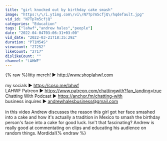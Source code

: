 ```yaml
---
title: "girl knocked out by birthday cake smash"
image: "https:\/\/i.ytimg.com\/vi\/N7Tp7m5cfjQ\/hqdefault.jpg"
vid_id: "N7Tp7m5cfjQ"
categories: "Education"
tags: ["lahwf","andrew hales","people"]
date: "2022-04-04T03:06:31+03:00"
vid_date: "2022-03-21T18:35:29Z"
duration: "PT1M54S"
viewcount: "27252"
likeCount: "2717"
dislikeCount: ""
channel: "LAHWF"
---
```

{% raw %}litty merch! ▶ <a rel="nofollow" target="blank" href="http://www.shoplahwf.com">http://www.shoplahwf.com</a><br /><br />my socials ▶ <a rel="nofollow" target="blank" href="https://coso.me/lahwf">https://coso.me/lahwf</a><br />LAHWF Patreon ▶ <a rel="nofollow" target="blank" href="https://www.patreon.com/chattingwith?fan_landing=true">https://www.patreon.com/chattingwith?fan_landing=true</a><br />Chatting With Podcast ▶ <a rel="nofollow" target="blank" href="https://anchor.fm/chatting-with​​​​​">https://anchor.fm/chatting-with​​​​​</a><br />business inquires ▶ andrewhalesbusiness@gmail.com<br /><br />in this video Andrew discusses the reason this girl got her face smashed into a cake and how it's actually a tradition in Mexico to smash the birthday person's face into a cake for good luck. Isn't that fascinating? Andrew is really good at commentating on clips and educating his audience on random things. Mordida!{% endraw %}
